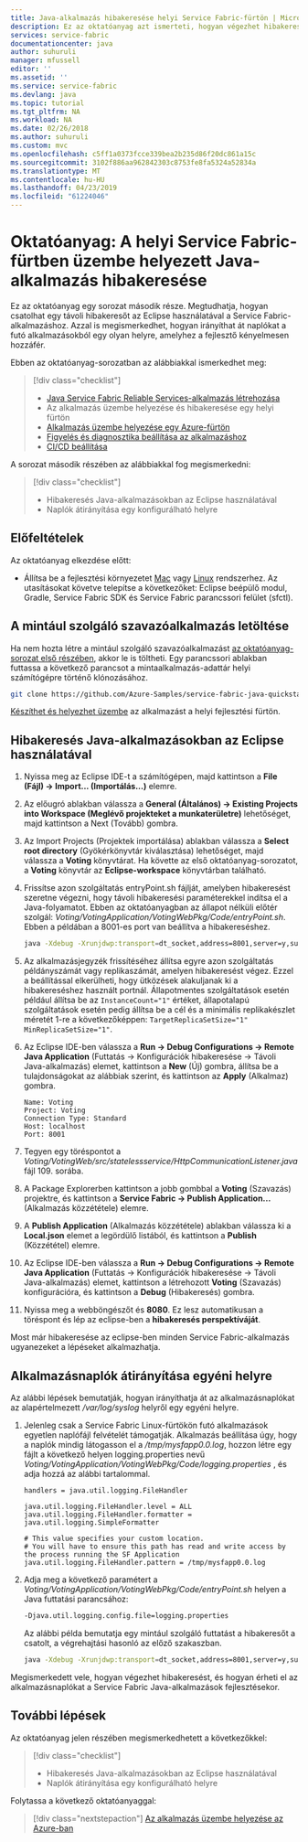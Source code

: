 ```yaml
---
title: Java-alkalmazás hibakeresése helyi Service Fabric-fürtön | Microsoft Docs
description: Ez az oktatóanyag azt ismerteti, hogyan végezhet hibakeresést és kérhet le naplókat egy helyi fürtön futó Service Fabric Java-alkalmazásból.
services: service-fabric
documentationcenter: java
author: suhuruli
manager: mfussell
editor: ''
ms.assetid: ''
ms.service: service-fabric
ms.devlang: java
ms.topic: tutorial
ms.tgt_pltfrm: NA
ms.workload: NA
ms.date: 02/26/2018
ms.author: suhuruli
ms.custom: mvc
ms.openlocfilehash: c5ff1a0373fcce339bea2b235d86f20dc861a15c
ms.sourcegitcommit: 3102f886aa962842303c8753fe8fa5324a52834a
ms.translationtype: MT
ms.contentlocale: hu-HU
ms.lasthandoff: 04/23/2019
ms.locfileid: "61224046"
---
```

# <a name="tutorial-debug-a-java-application-deployed-on-a-local-service-fabric-cluster"></a>Oktatóanyag: A helyi Service Fabric-fürtben üzembe helyezett Java-alkalmazás hibakeresése

Ez az oktatóanyag egy sorozat második része. Megtudhatja, hogyan csatolhat egy távoli hibakeresőt az Eclipse használatával a Service Fabric-alkalmazáshoz. Azzal is megismerkedhet, hogyan irányíthat át naplókat a futó alkalmazásokból egy olyan helyre, amelyhez a fejlesztő kényelmesen hozzáfér.

Ebben az oktatóanyag-sorozatban az alábbiakkal ismerkedhet meg:
> [!div class="checklist"]
> * [Java Service Fabric Reliable Services-alkalmazás létrehozása](service-fabric-tutorial-create-java-app.md)
> * Az alkalmazás üzembe helyezése és hibakeresése egy helyi fürtön
> * [Alkalmazás üzembe helyezése egy Azure-fürtön](service-fabric-tutorial-java-deploy-azure.md)
> * [Figyelés és diagnosztika beállítása az alkalmazáshoz](service-fabric-tutorial-java-elk.md)
> * [CI/CD beállítása](service-fabric-tutorial-java-jenkins.md)


A sorozat második részében az alábbiakkal fog megismerkedni:
> [!div class="checklist"]
> * Hibakeresés Java-alkalmazásokban az Eclipse használatával
> * Naplók átirányítása egy konfigurálható helyre


## <a name="prerequisites"></a>Előfeltételek

Az oktatóanyag elkezdése előtt:

* Állítsa be a fejlesztési környezetet [Mac](service-fabric-get-started-mac.md) vagy [Linux](service-fabric-get-started-linux.md) rendszerhez. Az utasításokat követve telepítse a következőket: Eclipse beépülő modul, Gradle, Service Fabric SDK és Service Fabric parancssori felület (sfctl).

## <a name="download-the-voting-sample-application"></a>A mintául szolgáló szavazóalkalmazás letöltése

Ha nem hozta létre a mintául szolgáló szavazóalkalmazást [az oktatóanyag-sorozat első részében](service-fabric-tutorial-create-java-app.md), akkor le is töltheti. Egy parancssori ablakban futtassa a következő parancsot a mintaalkalmazás-adattár helyi számítógépre történő klónozásához.

```bash
git clone https://github.com/Azure-Samples/service-fabric-java-quickstart
```

[Készíthet és helyezhet üzembe](service-fabric-tutorial-create-java-app.md#deploy-application-to-local-cluster) az alkalmazást a helyi fejlesztési fürtön.

## <a name="debug-java-application-using-eclipse"></a>Hibakeresés Java-alkalmazásokban az Eclipse használatával

1. Nyissa meg az Eclipse IDE-t a számítógépen, majd kattintson a **File (Fájl) -> Import... (Importálás...)** elemre.

2. Az előugró ablakban válassza a **General (Általános) -> Existing Projects into Workspace (Meglévő projekteket a munkaterületre)** lehetőséget, majd kattintson a Next (Tovább) gombra.

3. Az Import Projects (Projektek importálása) ablakban válassza a **Select root directory** (Gyökérkönyvtár kiválasztása) lehetőséget, majd válassza a **Voting** könyvtárat. Ha követte az első oktatóanyag-sorozatot, a **Voting** könyvtár az **Eclipse-workspace** könyvtárban található.

4. Frissítse azon szolgáltatás entryPoint.sh fájlját, amelyben hibakeresést szeretne végezni, hogy távoli hibakeresési paraméterekkel indítsa el a Java-folyamatot. Ebben az oktatóanyagban az állapot nélküli előtér szolgál: *Voting/VotingApplication/VotingWebPkg/Code/entryPoint.sh*. Ebben a példában a 8001-es port van beállítva a hibakereséshez.

    ```bash
    java -Xdebug -Xrunjdwp:transport=dt_socket,address=8001,server=y,suspend=n -Djava.library.path=$LD_LIBRARY_PATH -jar VotingWeb.jar
    ```

5. Az alkalmazásjegyzék frissítéséhez állítsa egyre azon szolgáltatás példányszámát vagy replikaszámát, amelyen hibakeresést végez. Ezzel a beállítással elkerülheti, hogy ütközések alakuljanak ki a hibakereséshez használt portnál. Állapotmentes szolgáltatások esetén például állítsa be az ``InstanceCount="1"`` értéket, állapotalapú szolgáltatások esetén pedig állítsa be a cél és a minimális replikakészlet méretét 1-re a következőképpen: ``TargetReplicaSetSize="1" MinReplicaSetSize="1"``.

6. Az Eclipse IDE-ben válassza a **Run -> Debug Configurations -> Remote Java Application** (Futtatás -> Konfigurációk hibakeresése -> Távoli Java-alkalmazás) elemet, kattintson a **New** (Új) gombra, állítsa be a tulajdonságokat az alábbiak szerint, és kattintson az **Apply** (Alkalmaz) gombra.

    ```
    Name: Voting
    Project: Voting
    Connection Type: Standard
    Host: localhost
    Port: 8001
    ```

7. Tegyen egy töréspontot a *Voting/VotingWeb/src/statelessservice/HttpCommunicationListener.java* fájl 109. sorába.

8. A Package Explorerben kattintson a jobb gombbal a **Voting** (Szavazás) projektre, és kattintson a **Service Fabric -> Publish Application...** (Alkalmazás közzététele) elemre.

9. A **Publish Application** (Alkalmazás közzététele) ablakban válassza ki a **Local.json** elemet a legördülő listából, és kattintson a **Publish** (Közzététel) elemre.

10. Az Eclipse IDE-ben válassza a **Run -> Debug Configurations -> Remote Java Application** (Futtatás -> Konfigurációk hibakeresése -> Távoli Java-alkalmazás) elemet, kattintson a létrehozott **Voting** (Szavazás) konfigurációra, és kattintson a **Debug** (Hibakeresés) gombra.

11. Nyissa meg a webböngészőt és **8080**. Ez lesz automatikusan a töréspont és lép az eclipse-ben a **hibakeresés perspektíváját**.

Most már hibakeresése az eclipse-ben minden Service Fabric-alkalmazás ugyanezeket a lépéseket alkalmazhatja.

## <a name="redirect-application-logs-to-custom-location"></a>Alkalmazásnaplók átirányítása egyéni helyre

Az alábbi lépések bemutatják, hogyan irányíthatja át az alkalmazásnaplókat az alapértelmezett */var/log/syslog* helyről egy egyéni helyre.

1. Jelenleg csak a Service Fabric Linux-fürtökön futó alkalmazások egyetlen naplófájl felvételét támogatják. Alkalmazás beállítása úgy, hogy a naplók mindig látogasson el a */tmp/mysfapp0.0.log*, hozzon létre egy fájlt a következő helyen logging.properties nevű *Voting/VotingApplication/VotingWebPkg/Code/logging.properties*  , és adja hozzá az alábbi tartalommal.

    ```
    handlers = java.util.logging.FileHandler

    java.util.logging.FileHandler.level = ALL
    java.util.logging.FileHandler.formatter = java.util.logging.SimpleFormatter

    # This value specifies your custom location.
    # You will have to ensure this path has read and write access by the process running the SF Application
    java.util.logging.FileHandler.pattern = /tmp/mysfapp0.0.log
    ```

2. Adja meg a következő paramétert a *Voting/VotingApplication/VotingWebPkg/Code/entryPoint.sh* helyen a Java futtatási parancsához:

    ```bash
    -Djava.util.logging.config.file=logging.properties
    ```

    Az alábbi példa bemutatja egy mintául szolgáló futtatást a hibakeresőt a csatolt, a végrehajtási hasonló az előző szakaszban.

    ```bash
    java -Xdebug -Xrunjdwp:transport=dt_socket,address=8001,server=y,suspend=n -Djava.library.path=$LD_LIBRARY_PATH -Djava.util.logging.config.file=logging.properties -jar VotingWeb.jar
    ```

Megismerkedett vele, hogyan végezhet hibakeresést, és hogyan érheti el az alkalmazásnaplókat a Service Fabric Java-alkalmazások fejlesztésekor.

## <a name="next-steps"></a>További lépések

Az oktatóanyag jelen részében megismerkedhetett a következőkkel:

> [!div class="checklist"]
> * Hibakeresés Java-alkalmazásokban az Eclipse használatával
> * Naplók átirányítása egy konfigurálható helyre

Folytassa a következő oktatóanyaggal:
> [!div class="nextstepaction"]
> [Az alkalmazás üzembe helyezése az Azure-ban](service-fabric-tutorial-java-deploy-azure.md)